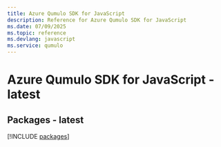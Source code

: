```yaml
---
title: Azure Qumulo SDK for JavaScript
description: Reference for Azure Qumulo SDK for JavaScript
ms.date: 07/09/2025
ms.topic: reference
ms.devlang: javascript
ms.service: qumulo
---
```

# Azure Qumulo SDK for JavaScript - latest
## Packages - latest
[!INCLUDE [packages](qumulo-index.md)]